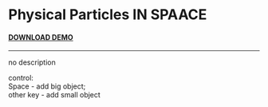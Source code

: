 # Physical Particles IN SPAACE
        
#### [DOWNLOAD DEMO](http://www.laof.ru/files/PhisycalParticles.exe)

***

no description

control:      
   Space - add big object;      
   other key - add small object
